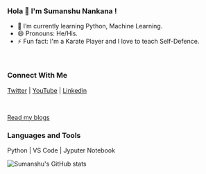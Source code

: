 ### Hola 👋 I'm Sumanshu Nankana !

- 🌱 I’m currently learning Python, Machine Learning.
- 😄 Pronouns: He/His.
- ⚡ Fun fact: I'm a Karate Player and I love to teach Self-Defence.

<br>

### Connect With Me
[Twitter](https://twitter.com/sumanshunankana) | [YouTube](https://www.youtube.com/channel/UCjNw0PpE3gKX_GCKMkT2BUA) | [Linkedin](https://www.linkedin.com/in/sumanshu-nankana-483b483b/)

<br>

[Read my blogs](https://sumanshunankana.hashnode.dev/)


### Languages and Tools
Python | VS Code | Jyputer Notebook

![Sumanshu's GitHub stats](https://github-readme-stats.vercel.app/api?username=Sumanshu-Nankana&show_icons=true&theme=radical)


<!--
**Sumanshu-Nankana/Sumanshu-Nankana** is a ✨ _special_ ✨ repository because its `README.md` (this file) appears on your GitHub profile.

Here are some ideas to get you started:

- 🔭 I’m currently working on ...
- 👯 I’m looking to collaborate on ...
- 🤔 I’m looking for help with ...
- 💬 Ask me about ...
-->
